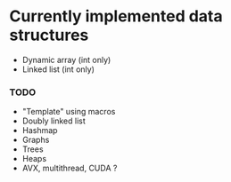 # Currently implemented data structures
- Dynamic array (int only)
- Linked list (int only)

### TODO
- "Template" using macros
- Doubly linked list
- Hashmap
- Graphs
- Trees
- Heaps
- AVX, multithread, CUDA ?
